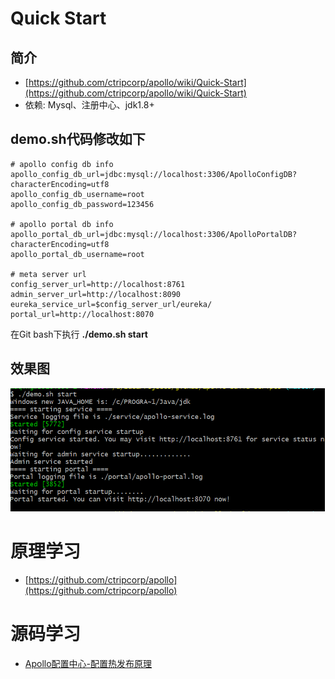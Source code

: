 # Quick Start
## 简介
- [https://github.com/ctripcorp/apollo/wiki/Quick-Start](https://github.com/ctripcorp/apollo/wiki/Quick-Start)
- 依赖: Mysql、注册中心、jdk1.8+

## demo.sh代码修改如下
```
# apollo config db info
apollo_config_db_url=jdbc:mysql://localhost:3306/ApolloConfigDB?characterEncoding=utf8
apollo_config_db_username=root
apollo_config_db_password=123456

# apollo portal db info
apollo_portal_db_url=jdbc:mysql://localhost:3306/ApolloPortalDB?characterEncoding=utf8
apollo_portal_db_username=root

# meta server url
config_server_url=http://localhost:8761
admin_server_url=http://localhost:8090
eureka_service_url=$config_server_url/eureka/
portal_url=http://localhost:8070
```

在Git bash下执行 **./demo.sh start**

## 效果图
![avatar](https://github.com/sanwancoder/tech_study/blob/master/images/apollo_demo_sh.png?raw=true)

# 原理学习
- [https://github.com/ctripcorp/apollo](https://github.com/ctripcorp/apollo)
# 源码学习

- [Apollo配置中心-配置热发布原理](https://zhuanlan.zhihu.com/p/40706513)